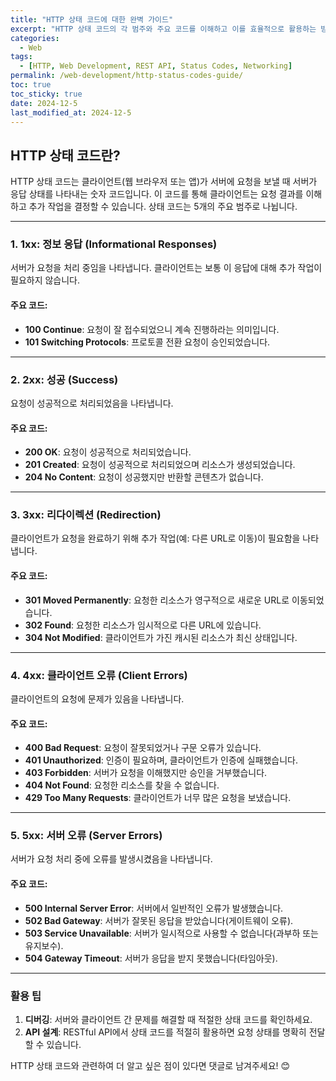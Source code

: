 ```yaml
---
title: "HTTP 상태 코드에 대한 완벽 가이드"
excerpt: "HTTP 상태 코드의 각 범주와 주요 코드를 이해하고 이를 효율적으로 활용하는 방법에 대해 알아봅니다."
categories:
  - Web
tags:
  - [HTTP, Web Development, REST API, Status Codes, Networking]
permalink: /web-development/http-status-codes-guide/
toc: true
toc_sticky: true
date: 2024-12-5
last_modified_at: 2024-12-5
---
```


## HTTP 상태 코드란?  
HTTP 상태 코드는 클라이언트(웹 브라우저 또는 앱)가 서버에 요청을 보낼 때 서버가 응답 상태를 나타내는 숫자 코드입니다. 이 코드를 통해 클라이언트는 요청 결과를 이해하고 추가 작업을 결정할 수 있습니다. 상태 코드는 5개의 주요 범주로 나뉩니다.

---

### 1. **1xx: 정보 응답 (Informational Responses)**  
서버가 요청을 처리 중임을 나타냅니다. 클라이언트는 보통 이 응답에 대해 추가 작업이 필요하지 않습니다.  

#### 주요 코드:  
- **100 Continue**: 요청이 잘 접수되었으니 계속 진행하라는 의미입니다.  
- **101 Switching Protocols**: 프로토콜 전환 요청이 승인되었습니다.  

---

### 2. **2xx: 성공 (Success)**  
요청이 성공적으로 처리되었음을 나타냅니다.  

#### 주요 코드:  
- **200 OK**: 요청이 성공적으로 처리되었습니다.  
- **201 Created**: 요청이 성공적으로 처리되었으며 리소스가 생성되었습니다.  
- **204 No Content**: 요청이 성공했지만 반환할 콘텐츠가 없습니다.  

---

### 3. **3xx: 리다이렉션 (Redirection)**  
클라이언트가 요청을 완료하기 위해 추가 작업(예: 다른 URL로 이동)이 필요함을 나타냅니다.  

#### 주요 코드:  
- **301 Moved Permanently**: 요청한 리소스가 영구적으로 새로운 URL로 이동되었습니다.  
- **302 Found**: 요청한 리소스가 임시적으로 다른 URL에 있습니다.  
- **304 Not Modified**: 클라이언트가 가진 캐시된 리소스가 최신 상태입니다.  

---

### 4. **4xx: 클라이언트 오류 (Client Errors)**  
클라이언트의 요청에 문제가 있음을 나타냅니다.  

#### 주요 코드:  
- **400 Bad Request**: 요청이 잘못되었거나 구문 오류가 있습니다.  
- **401 Unauthorized**: 인증이 필요하며, 클라이언트가 인증에 실패했습니다.  
- **403 Forbidden**: 서버가 요청을 이해했지만 승인을 거부했습니다.  
- **404 Not Found**: 요청한 리소스를 찾을 수 없습니다.  
- **429 Too Many Requests**: 클라이언트가 너무 많은 요청을 보냈습니다.  

---

### 5. **5xx: 서버 오류 (Server Errors)**  
서버가 요청 처리 중에 오류를 발생시켰음을 나타냅니다.  

#### 주요 코드:  
- **500 Internal Server Error**: 서버에서 일반적인 오류가 발생했습니다.  
- **502 Bad Gateway**: 서버가 잘못된 응답을 받았습니다(게이트웨이 오류).  
- **503 Service Unavailable**: 서버가 일시적으로 사용할 수 없습니다(과부하 또는 유지보수).  
- **504 Gateway Timeout**: 서버가 응답을 받지 못했습니다(타임아웃).  

---

### 활용 팁  
1. **디버깅**: 서버와 클라이언트 간 문제를 해결할 때 적절한 상태 코드를 확인하세요.  
2. **API 설계**: RESTful API에서 상태 코드를 적절히 활용하면 요청 상태를 명확히 전달할 수 있습니다.  

HTTP 상태 코드와 관련하여 더 알고 싶은 점이 있다면 댓글로 남겨주세요! 😊  
